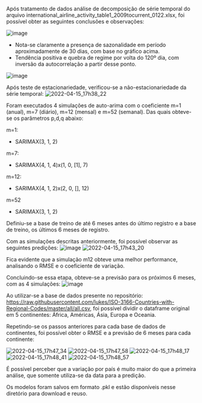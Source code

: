 Após tratamento de dados análise de decomposição de série temporal do arquivo international_airline_activity_table1_2009tocurrent_0122.xlsx, foi possível obter as seguintes conclusões e observações:

![image](https://user-images.githubusercontent.com/94915093/163629570-e181f9a9-e5cc-4b28-adf3-1166eb40ae0d.png)

- Nota-se claramente a presença de sazonalidade em período aproximadamente de 30 dias, com base no gráfico acima.
- Tendência positiva e quebra de regime por volta do 120º dia, com inversão da autocorrelação a partir desse ponto.

![image](https://user-images.githubusercontent.com/94915093/163629817-0a7f48c0-094f-441b-81fb-22cb70f65f0d.png)

Após teste de estacionariedade, verificou-se a não-estacionariedade da série temporal:
![2022-04-15_17h38_22](https://user-images.githubusercontent.com/94915093/163629884-ffbb60ed-2151-4f65-8521-1eb0f1905ee6.png)

Foram executados 4 simulações de auto-arima com o coeficiente m=1 (anual), m=7 (diário), m=12 (mensal) e m=52 (semanal).
Das quais obteve-se os parâmetros p,d,q abaixo:

m=1:
- SARIMAX(3, 1, 2)

m=7:
- SARIMAX(4, 1, 4)x(1, 0, [1], 7)

m=12:
- SARIMAX(4, 1, 2)x(2, 0, [], 12)	

m=52
- SARIMAX(3, 1, 2)


Definiu-se a base de treino de até 6 meses antes do último registro e a base de treino, os últimos 6 meses de registro.

Com as simulações descritas anteriormente, foi possível observar as seguintes predições:
![image](https://user-images.githubusercontent.com/94915093/163630210-b56a40e0-bbfe-4558-91f5-fbb578aedbc0.png)
![2022-04-15_17h43_20](https://user-images.githubusercontent.com/94915093/163630241-f171ef1f-cfc1-463b-a62e-777c1933b21a.png)

Fica evidente que a simulação m12 obteve uma melhor performance, analisando o RMSE e o coeficiente de variação.

Concluindo-se essa etapa, obteve-se a previsão para os próximos 6 meses, com as 4 simulações:
![image](https://user-images.githubusercontent.com/94915093/163630353-c3363de9-d720-4e21-8085-3272b2b11413.png)


Ao utilizar-se a base de dados presente no repositório: https://raw.githubusercontent.com/lukes/ISO-3166-Countries-with-Regional-Codes/master/all/all.csv, foi possível dividir o dataframe original em 5 continentes: África, Américas, Ásia, Europa e Oceania.

Repetindo-se os passos anteriores para cada base de dados de continentes, foi possível obter o RMSE e a previsão de 6 meses para cada continente:

![2022-04-15_17h47_34](https://user-images.githubusercontent.com/94915093/163630540-5db8cab1-e253-4261-952b-2937a02698e0.png)
![2022-04-15_17h47_58](https://user-images.githubusercontent.com/94915093/163630567-b1b41da7-e189-46cd-8d36-c508d9738309.png)
![2022-04-15_17h48_17](https://user-images.githubusercontent.com/94915093/163630591-809788f9-bcc7-4424-b93d-7554c2bddcb7.png)
![2022-04-15_17h48_41](https://user-images.githubusercontent.com/94915093/163630615-72d961dc-6054-4e8f-a1d7-554a68076acb.png)
![2022-04-15_17h48_57](https://user-images.githubusercontent.com/94915093/163630626-e07be164-8df3-41cd-90ce-4784d50cb91d.png)

É possível perceber que a variação por país é muito maior do que a primeira análise, que somente utiliza-se da data para a predição.

Os modelos foram salvos em formato .pkl e estão disponíveis nesse diretório para download e reuso.





